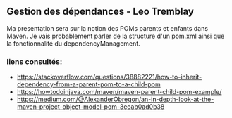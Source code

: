 ## Gestion des dépendances - Leo Tremblay
Ma presentation sera sur la notion des POMs parents et enfants dans Maven. Je vais probablement parler de la structure d'un pom.xml ainsi que la fonctionnalité du dependencyManagement.

### liens consultés:
- https://stackoverflow.com/questions/38882221/how-to-inherit-dependency-from-a-parent-pom-to-a-child-pom
- https://howtodoinjava.com/maven/maven-parent-child-pom-example/
- https://medium.com/@AlexanderObregon/an-in-depth-look-at-the-maven-project-object-model-pom-3eeab0ad0b38